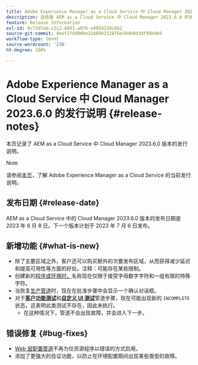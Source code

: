 ```yaml
---
title: Adobe Experience Manager as a Cloud Service 中 Cloud Manager 2023.6.0 的发行说明
description: 这些是 AEM as a Cloud Service 中 Cloud Manager 2023.6.0 的发行说明。
feature: Release Information
exl-id: 9c73d7ab-c2c2-4803-a07b-e9054220c6b2
source-git-commit: deef27dd90be22669b2328f6e394b8d3df99b4b9
workflow-type: tm+mt
source-wordcount: '238'
ht-degree: 100%

---
```



# Adobe Experience Manager as a Cloud Service 中 Cloud Manager 2023.6.0 的发行说明 {#release-notes}

本页记录了 AEM as a Cloud Service 中 Cloud Manager 2023.6.0 版本的发行说明。

>[!NOTE]
>
>请参阅[本页](/help/release-notes/release-notes-cloud/release-notes-current.md)，了解 Adobe Experience Manager as a Cloud Service 的当前发行说明。

## 发布日期 {#release-date}

AEM as a Cloud Service 中的 Cloud Manager 2023.6.0 版本的发布日期是 2023 年 6 月 8 日。下一个版本计划于 2023 年 7 月 6 日发布。

## 新增功能 {#what-is-new}

* 除了主要区域之外，客户还可以购买额外的次要发布区域，从而获得减少延迟和提高可用性等方面的好处。注释：可能存在某些限制。
* 创建新的[程序或环境时，](/help/implementing/cloud-manager/getting-access-to-aem-in-cloud/program-types.md)名称现在仅限于接受字母数字字符和一组有限的特殊字符。
* 当恢复[生产管道](/help/implementing/cloud-manager/configuring-pipelines/configuring-production-pipelines.md)时，现在在批准步骤中会显示一个确认对话框。
* 对于&#x200B;**[客户功能测试](/help/implementing/cloud-manager/functional-testing.md#custom-functional-testing)**&#x200B;和&#x200B;**[自定义 UI 测试](/help/implementing/cloud-manager/ui-testing.md)**&#x200B;管道步骤，现在可能出现新的 `INCOMPLETE` 状态，这表明此类测试不存在，因此未执行。
   * 在这种情况下，管道不会出现故障，并会进入下一步。

## 错误修复 {#bug-fixes}

* [Web 层配置管道](/help/implementing/cloud-manager/configuring-pipelines/introduction-ci-cd-pipelines.md#web-tier-config-pipelines)不再为仅资源程序以错误的方式启用。
* 添加了更强大的验证功能，以防止在环境配置期间出现某些类型的故障。
